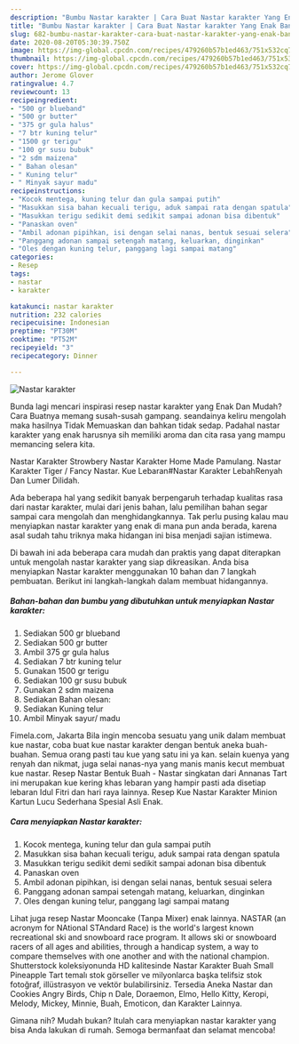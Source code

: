 ```yaml
---
description: "Bumbu Nastar karakter | Cara Buat Nastar karakter Yang Enak Banget"
title: "Bumbu Nastar karakter | Cara Buat Nastar karakter Yang Enak Banget"
slug: 682-bumbu-nastar-karakter-cara-buat-nastar-karakter-yang-enak-banget
date: 2020-08-20T05:30:39.750Z
image: https://img-global.cpcdn.com/recipes/479260b57b1ed463/751x532cq70/nastar-karakter-foto-resep-utama.jpg
thumbnail: https://img-global.cpcdn.com/recipes/479260b57b1ed463/751x532cq70/nastar-karakter-foto-resep-utama.jpg
cover: https://img-global.cpcdn.com/recipes/479260b57b1ed463/751x532cq70/nastar-karakter-foto-resep-utama.jpg
author: Jerome Glover
ratingvalue: 4.7
reviewcount: 13
recipeingredient:
- "500 gr blueband"
- "500 gr butter"
- "375 gr gula halus"
- "7 btr kuning telur"
- "1500 gr terigu"
- "100 gr susu bubuk"
- "2 sdm maizena"
- " Bahan olesan"
- " Kuning telur"
- " Minyak sayur madu"
recipeinstructions:
- "Kocok mentega, kuning telur dan gula sampai putih"
- "Masukkan sisa bahan kecuali terigu, aduk sampai rata dengan spatula"
- "Masukkan terigu sedikit demi sedikit sampai adonan bisa dibentuk"
- "Panaskan oven"
- "Ambil adonan pipihkan, isi dengan selai nanas, bentuk sesuai selera"
- "Panggang adonan sampai setengah matang, keluarkan, dinginkan"
- "Oles dengan kuning telur, panggang lagi sampai matang"
categories:
- Resep
tags:
- nastar
- karakter

katakunci: nastar karakter 
nutrition: 232 calories
recipecuisine: Indonesian
preptime: "PT30M"
cooktime: "PT52M"
recipeyield: "3"
recipecategory: Dinner

---
```



![Nastar karakter](https://img-global.cpcdn.com/recipes/479260b57b1ed463/751x532cq70/nastar-karakter-foto-resep-utama.jpg)

Bunda lagi mencari inspirasi resep nastar karakter yang Enak Dan Mudah? Cara Buatnya memang susah-susah gampang. seandainya keliru mengolah maka hasilnya Tidak Memuaskan dan bahkan tidak sedap. Padahal nastar karakter yang enak harusnya sih memiliki aroma dan cita rasa yang mampu memancing selera kita.

Nastar Karakter Strowbery Nastar Karakter Home Made Pamulang. Nastar Karakter Tiger / Fancy Nastar. Kue Lebaran#Nastar Karakter LebahRenyah Dan Lumer Dilidah.

Ada beberapa hal yang sedikit banyak berpengaruh terhadap kualitas rasa dari nastar karakter, mulai dari jenis bahan, lalu pemilihan bahan segar sampai cara mengolah dan menghidangkannya. Tak perlu pusing kalau mau menyiapkan nastar karakter yang enak di mana pun anda berada, karena asal sudah tahu triknya maka hidangan ini bisa menjadi sajian istimewa.


Di bawah ini ada beberapa cara mudah dan praktis yang dapat diterapkan untuk mengolah nastar karakter yang siap dikreasikan. Anda bisa menyiapkan Nastar karakter menggunakan 10 bahan dan 7 langkah pembuatan. Berikut ini langkah-langkah dalam membuat hidangannya.

<!--inarticleads1-->

##### Bahan-bahan dan bumbu yang dibutuhkan untuk menyiapkan Nastar karakter:

1. Sediakan 500 gr blueband
1. Sediakan 500 gr butter
1. Ambil 375 gr gula halus
1. Sediakan 7 btr kuning telur
1. Gunakan 1500 gr terigu
1. Sediakan 100 gr susu bubuk
1. Gunakan 2 sdm maizena
1. Sediakan  Bahan olesan:
1. Sediakan  Kuning telur
1. Ambil  Minyak sayur/ madu


Fimela.com, Jakarta Bila ingin mencoba sesuatu yang unik dalam membuat kue nastar, coba buat kue nastar karakter dengan bentuk aneka buah-buahan. Semua orang pasti tau kue yang satu ini ya kan. selain kuenya yang renyah dan nikmat, juga selai nanas-nya yang manis manis kecut membuat kue nastar. Resep Nastar Bentuk Buah - Nastar singkatan dari Annanas Tart ini merupakan kue kering khas lebaran yang hampir pasti ada disetiap lebaran Idul Fitri dan hari raya lainnya. Resep Kue Nastar Karakter Minion Kartun Lucu Sederhana Spesial Asli Enak. 

<!--inarticleads2-->

##### Cara menyiapkan Nastar karakter:

1. Kocok mentega, kuning telur dan gula sampai putih
1. Masukkan sisa bahan kecuali terigu, aduk sampai rata dengan spatula
1. Masukkan terigu sedikit demi sedikit sampai adonan bisa dibentuk
1. Panaskan oven
1. Ambil adonan pipihkan, isi dengan selai nanas, bentuk sesuai selera
1. Panggang adonan sampai setengah matang, keluarkan, dinginkan
1. Oles dengan kuning telur, panggang lagi sampai matang


Lihat juga resep Nastar Mooncake (Tanpa Mixer) enak lainnya. NASTAR (an acronym for NAtional STAndard Race) is the world&#39;s largest known recreational ski and snowboard race program. It allows ski or snowboard racers of all ages and abilities, through a handicap system, a way to compare themselves with one another and with the national champion. Shutterstock koleksiyonunda HD kalitesinde Nastar Karakter Buah Small Pineapple Tart temalı stok görseller ve milyonlarca başka telifsiz stok fotoğraf, illüstrasyon ve vektör bulabilirsiniz. Tersedia Aneka Nastar dan Cookies Angry Birds, Chip n Dale, Doraemon, Elmo, Hello Kitty, Keropi, Melody, Mickey, Minnie, Buah, Emoticon, dan Karakter Lainnya. 

Gimana nih? Mudah bukan? Itulah cara menyiapkan nastar karakter yang bisa Anda lakukan di rumah. Semoga bermanfaat dan selamat mencoba!
